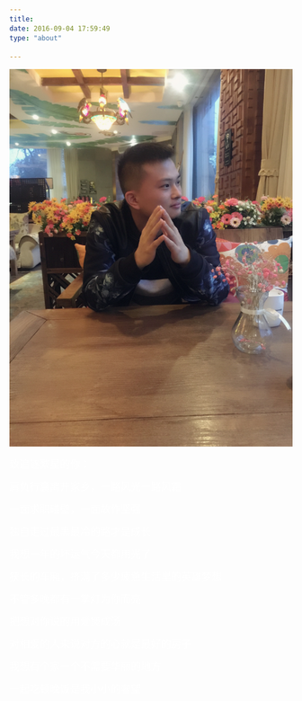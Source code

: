 ```yaml
---
title: 
date: 2016-09-04 17:59:49
type: "about"

---
```

![](../images/head_01.jpg)

<font color=#fff size=4>致追逐繁星的你：</font></br>

<font color=#fff size=4>肩负行囊离开家乡，一路风光一路风霜</font></br>

<font color=#fff size=4>一面求职碰壁，一面故作坚强</font></br>

<font color=#fff size=4>独自走过最黑最冷的路才是成长 </font></br>

<font color=#fff size=4>我想一年的坏运气今天都用光了</font></br>

<font color=#fff size=4>狭长的车厢，挤满了多少疲惫生活里的英雄梦想</font></br>

<font color=#fff size=4>不管多晚都有一掌灯为你而亮</font></br>

<font color=#fff size=4>把想对你说的用爱煲成汤</font></br>

<font color=#fff size=4>对相爱的人来说对方的心就是最好的房子</font></br>

<font color=#fff size=4>我想有个家一个不需要华丽的地方</font></br>

<font color=#fff size=4>一起吃顿晚饭是我小小的奢望</font></br>


